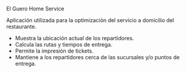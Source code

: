El Guero Home Service

Aplicación utilizada para la optimización del servicio a domicilio del restaurante.
 
* Muestra la ubicación actual de los repartidores.
* Calcula las rutas y tiempos de entrega.
* Permite la impresión de tickets.
* Mantiene a los repartidores cerca de las sucursales y/o puntos de entrega.
